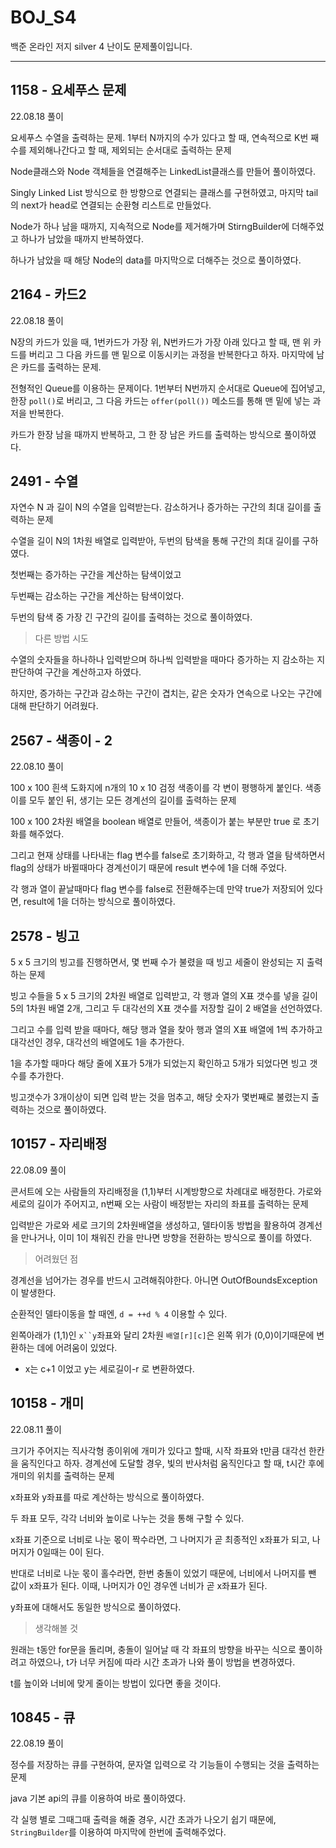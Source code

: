 # BOJ_S4
백준 온라인 저지 silver 4 난이도 문제풀이입니다.

---

## 1158 - 요세푸스 문제

22.08.18 풀이

요세푸스 수열을 출력하는 문제. 1부터 N까지의 수가 있다고 할 때, 연속적으로 K번 째 수를 제외해나간다고 할 때, 제외되는 순서대로 출력하는 문제

Node클래스와 Node 객체들을 연결해주는 LinkedList클래스를 만들어 풀이하였다.

Singly Linked List 방식으로  한 방향으로 연결되는 클래스를 구현하였고, 마지막 tail의 next가 head로 연결되는 순환형 리스트로 만들었다.

Node가 하나 남을 때까지, 지속적으로 Node를 제거해가며 StirngBuilder에 더해주었고 하나가 남았을 때까지 반복하였다.

하나가 남았을 때 해당 Node의 data를 마지막으로 더해주는 것으로 풀이하였다.

## 2164 - 카드2

22.08.18 풀이

N장의 카드가 있을 때, 1번카드가 가장 위, N번카드가 가장 아래 있다고 할 때, 맨 위 카드를 버리고 그 다음 카드를 맨 밑으로 이동시키는 과정을 반복한다고 하자. 마지막에 남은 카드를 출력하는 문제.

전형적인 Queue를 이용하는 문제이다. 1번부터 N번까지 순서대로 Queue에 집어넣고, 한장 `poll()`로 버리고, 그 다음 카드는 `offer(poll())` 메소드를 통해 맨 밑에 넣는 과저을 반복한다.

카드가 한장 남을 때까지 반복하고, 그 한 장 남은 카드를 출력하는 방식으로 풀이하였다.

## 2491 - 수열

자연수 N 과 길이 N의 수열을 입력받는다. 감소하거나 증가하는 구간의 최대 길이를 출력하는 문제

수열을 길이 N의 1차원 배열로 입력받아, 두번의 탐색을 통해 구간의 최대 길이를 구하였다. 

첫번째는 증가하는 구간을 계산하는 탐색이었고

두번째는 감소하는 구간을 계산하는 탐색이었다.

두번의 탐색 중 가장 긴 구간의 길이를 출력하는 것으로 풀이하였다.

> 다른 방법 시도

수열의 숫자들을 하나하나 입력받으며 하나씩 입력받을 때마다 증가하는 지 감소하는 지 판단하여 구간을 계산하고자 하였다.

하지만, 증가하는 구간과 감소하는 구간이 겹치는, 같은 숫자가 연속으로 나오는 구간에 대해 판단하기 어려웠다.

## 2567 - 색종이 - 2

22.08.10 풀이

100 x 100 흰색 도화지에 n개의 10 x 10 검정 색종이를 각 변이 평행하게 붙인다.
색종이를 모두 붙인 뒤, 생기는 모든 경계선의 길이를 출력하는 문제

100 x 100 2차원 배열을 boolean 배열로 만들어, 색종이가 붙는 부분만 true 로 초기화를 해주었다.

그리고 현재 상태를 나타내는 flag 변수를 false로 초기화하고, 각 행과 열을 탐색하면서 flag의 상태가 바뀔때마다 경계선이기 때문에 result 변수에 1을 더해 주었다. 

각 행과 열이 끝날때마다 flag 변수를 false로 전환해주는데 만약 true가 저장되어 있다면, result에 1을 더하는 방식으로 풀이하였다. 

## 2578 - 빙고

5 x 5 크기의 빙고를 진행하면서, 몇 번째 수가 불렸을 때 빙고 세줄이 완성되는 지 출력하는 문제

빙고 수들을 5 x 5 크기의 2차원 배열로 입력받고, 각 행과 열의 X표 갯수를 넣을 길이 5의 1차원 배열 2개, 그리고 두 대각선의 X표 갯수를 저장할 길이 2 배열을 선언하였다.

그리고 수를 입력 받을 때마다, 해당 행과 열을 찾아 행과 열의 X표 배열에 1씩 추가하고 대각선인 경우, 대각선의 배열에도 1을 추가한다.

1을 추가할 때마다 해당 줄에 X표가 5개가 되었는지 확인하고 5개가 되었다면 빙고 갯수를 추가한다.

빙고갯수가 3개이상이 되면 입력 받는 것을 멈추고, 해당 숫자가 몇번째로 불렸는지 출력하는 것으로 풀이하였다.

## 10157 - 자리배정

22.08.09 풀이

콘서트에 오는 사람들의 자리배정을 (1,1)부터 시계방향으로 차례대로 배정한다. 가로와 세로의 길이가 주어지고, n번째 오는 사람이 배정받는 자리의 좌표를 출력하는 문제

입력받은 가로와 세로 크기의 2차원배열을 생성하고, 델타이동 방법을 활용하여 경계선을 만나거나, 이미 1이 채워진 칸을 만나면 방향을 전환하는 방식으로 풀이를 하였다.

> 어려웠던 점

경계선을 넘어가는 경우를 반드시 고려해줘야한다. 아니면 OutOfBoundsException이 발생한다.

순환적인 델타이동을 할 때엔, `d = ++d % 4` 이용할 수 있다.

왼쪽아래가 (1,1)인 `x``y`좌표와 달리 2차원 `배열[r][c]`은 왼쪽 위가 (0,0)이기때문에 변환하는 데에 어려움이 있었다. 
- x는 c+1 이었고 y는 세로길이-r 로 변환하였다.

## 10158 - 개미

22.08.11 풀이

크기가 주어지는 직사각형 종이위에 개미가 있다고 할때, 시작 좌표와 t만큼 대각선 한칸을 움직인다고 하자. 경계선에 도달할 경우, 빛의 반사처럼 움직인다고 할 때, t시간 후에 개미의 위치를 출력하는 문제

x좌표와 y좌표를 따로 계산하는 방식으로 풀이하였다.

두 좌표 모두, 각각 너비와 높이로 나누는 것을 통해 구할 수 있다.

x좌표 기준으로 너비로 나눈 몫이 짝수라면, 그 나머지가 곧 최종적인 x좌표가 되고, 나머지가 0일때는 0이 된다.

반대로 너비로 나눈 몫이 홀수라면, 한번 충돌이 있었기 때문에, 너비에서 나머지를 뺀 값이 x좌표가 된다. 이때, 나머지가 0인 경우엔 너비가 곧 x좌표가 된다. 

y좌표에 대해서도 동일한 방식으로 풀이하였다.

> 생각해볼 것

원래는 t동안 for문을 돌리며, 충돌이 일어날 때 각 좌표의 방향을 바꾸는 식으로 풀이하려고 하였으나, t가 너무 커짐에 따라 시간 초과가 나와 풀이 방법을 변경하였다.

t를 높이와 너비에 맞게 줄이는 방법이 있다면 좋을 것이다.

## 10845 - 큐

22.08.19 풀이

정수를 저장하는 큐를 구현하여, 문자열 입력으로 각 기능들이 수행되는 것을 출력하는 문제

java 기본 api의 큐를 이용하여 바로 풀이하였다.

각 실행 별로 그때그때 출력을 해줄 경우, 시간 초과가 나오기 쉽기 때문에, `StringBuilder`를 이용하여 마지막에 한번에 출력해주었다.
 